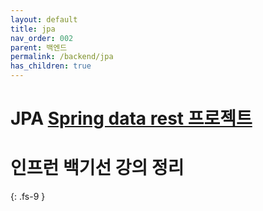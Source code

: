 ```yaml
---
layout: default
title: jpa
nav_order: 002
parent: 백엔드
permalink: /backend/jpa
has_children: true
---
```

# JPA [Spring data rest 프로젝트](https://github.com/yongBomb90/restPrg) 
# 인프런 백기선 강의 정리
{: .fs-9 }
